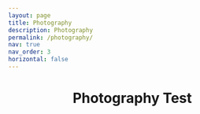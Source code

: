 ```yaml
---
layout: page
title: Photography
description: Photography
permalink: /photography/
nav: true
nav_order: 3
horizontal: false
---
```



<div style="text-align: center;">

<h1 style="font-size: 2em; margin-bottom: 20px;">Photography Test</h1>
